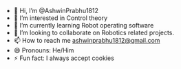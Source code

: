 - 👋 Hi, I’m @AshwinPrabhu1812
- 👀 I’m interested in Control theory
- 🌱 I’m currently learning Robot operating software
- 💞️ I’m looking to collaborate on Robotics related projects.
- 📫 How to reach me ashwinprabhu1812@gmail.com
- 😄 Pronouns: He/Him
- ⚡ Fun fact: I always accept cookies

<!---
AshwinPrabhu1812/AshwinPrabhu1812 is a ✨ special ✨ repository because its `README.md` (this file) appears on your GitHub profile.
You can click the Preview link to take a look at your changes.
--->
